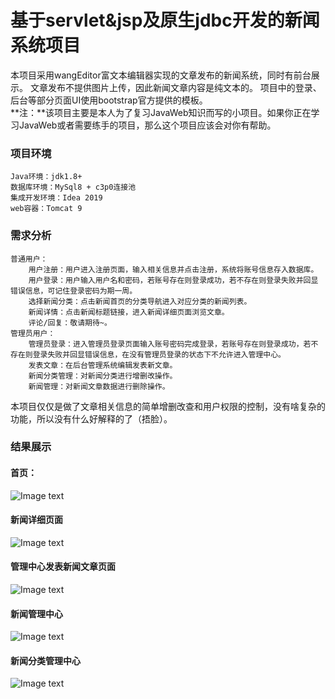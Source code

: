# 基于servlet&jsp及原生jdbc开发的新闻系统项目
本项目采用wangEditor富文本编辑器实现的文章发布的新闻系统，同时有前台展示。
文章发布不提供图片上传，因此新闻文章内容是纯文本的。
项目中的登录、后台等部分页面UI使用bootstrap官方提供的模板。<br/>
**注：**该项目主要是本人为了复习JavaWeb知识而写的小项目。如果你正在学习JavaWeb或者需要练手的项目，那么这个项目应该会对你有帮助。
### 项目环境
    Java环境：jdk1.8+
    数据库环境：MySql8 + c3p0连接池
    集成开发环境：Idea 2019
    web容器：Tomcat 9
### 需求分析
    普通用户：
        用户注册：用户进入注册页面，输入相关信息并点击注册，系统将账号信息存入数据库。
        用户登录：用户输入用户名和密码，若账号存在则登录成功，若不存在则登录失败并回显错误信息，可记住登录密码为期一周。
        选择新闻分类：点击新闻首页的分类导航进入对应分类的新闻列表。
        新闻详情：点击新闻标题链接，进入新闻详细页面浏览文章。
        评论/回复：敬请期待~。
    管理员用户：
        管理员登录：进入管理员登录页面输入账号密码完成登录，若账号存在则登录成功，若不存在则登录失败并回显错误信息，在没有管理员登录的状态下不允许进入管理中心。
        发表文章：在后台管理系统编辑发表新文章。
        新闻分类管理：对新闻分类进行增删改操作。
        新闻管理：对新闻文章数据进行删除操作。
本项目仅仅是做了文章相关信息的简单增删改查和用户权限的控制，没有啥复杂的功能，所以没有什么好解释的了（捂脸）。
### 结果展示
#### 首页：
![Image text](https://github.com/JsjCode/servlet-jsp_news/blob/master/md_image/index.png)
#### 新闻详细页面
![Image text](https://github.com/JsjCode/servlet-jsp_news/blob/master/md_image/news.png)
#### 管理中心发表新闻文章页面
![Image text](https://github.com/JsjCode/servlet-jsp_news/blob/master/md_image/publish.png)
#### 新闻管理中心
![Image text](https://github.com/JsjCode/servlet-jsp_news/blob/master/md_image/newsManege.png)
#### 新闻分类管理中心
![Image text](https://github.com/JsjCode/servlet-jsp_news/blob/master/md_image/newsCateManage.png)
